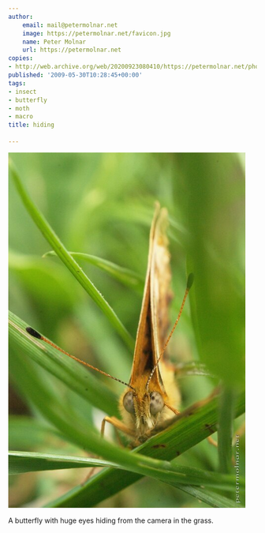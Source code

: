 ```yaml
---
author:
    email: mail@petermolnar.net
    image: https://petermolnar.net/favicon.jpg
    name: Peter Molnar
    url: https://petermolnar.net
copies:
- http://web.archive.org/web/20200923080410/https://petermolnar.net/photo/hiding/
published: '2009-05-30T10:28:45+00:00'
tags:
- insect
- butterfly
- moth
- macro
title: hiding

---
```


![](./hiding.jpg)

A butterfly with huge eyes hiding from the camera in the grass.